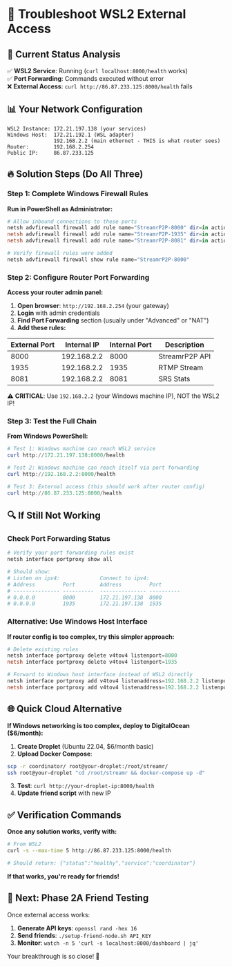 # 🔧 Troubleshoot WSL2 External Access

## 🚨 **Current Status Analysis**
✅ **WSL2 Service**: Running (`curl localhost:8000/health` works)  
✅ **Port Forwarding**: Commands executed without error  
❌ **External Access**: `curl http://86.87.233.125:8000/health` fails  

## 📊 **Your Network Configuration**
```
WSL2 Instance: 172.21.197.138 (your services)
Windows Host:  172.21.192.1 (WSL adapter) 
               192.168.2.2 (main ethernet - THIS is what router sees)
Router:        192.168.2.254
Public IP:     86.87.233.125
```

## 🔥 **Solution Steps (Do All Three)**

### Step 1: Complete Windows Firewall Rules
**Run in PowerShell as Administrator:**
```powershell
# Allow inbound connections to these ports
netsh advfirewall firewall add rule name="StreamrP2P-8000" dir=in action=allow protocol=TCP localport=8000
netsh advfirewall firewall add rule name="StreamrP2P-1935" dir=in action=allow protocol=TCP localport=1935
netsh advfirewall firewall add rule name="StreamrP2P-8081" dir=in action=allow protocol=TCP localport=8081

# Verify firewall rules were added
netsh advfirewall firewall show rule name="StreamrP2P-8000"
```

### Step 2: Configure Router Port Forwarding
**Access your router admin panel:**
1. **Open browser**: `http://192.168.2.254` (your gateway)
2. **Login** with admin credentials
3. **Find Port Forwarding** section (usually under "Advanced" or "NAT")
4. **Add these rules:**

| External Port | Internal IP | Internal Port | Description |
|---------------|-------------|---------------|-------------|
| 8000          | 192.168.2.2 | 8000         | StreamrP2P API |
| 1935          | 192.168.2.2 | 1935         | RTMP Stream |
| 8081          | 192.168.2.2 | 8081         | SRS Stats |

⚠️ **CRITICAL**: Use `192.168.2.2` (your Windows machine IP), NOT the WSL2 IP!

### Step 3: Test the Full Chain
**From Windows PowerShell:**
```powershell
# Test 1: Windows machine can reach WSL2 service
curl http://172.21.197.138:8000/health

# Test 2: Windows machine can reach itself via port forwarding  
curl http://192.168.2.2:8000/health

# Test 3: External access (this should work after router config)
curl http://86.87.233.125:8000/health
```

## 🔍 **If Still Not Working**

### Check Port Forwarding Status
```powershell
# Verify your port forwarding rules exist
netsh interface portproxy show all

# Should show:
# Listen on ipv4:             Connect to ipv4:
# Address         Port        Address         Port
# --------------- ----------  --------------- ----------
# 0.0.0.0         8000        172.21.197.138  8000
# 0.0.0.0         1935        172.21.197.138  1935
```

### Alternative: Use Windows Host Interface
**If router config is too complex, try this simpler approach:**
```powershell
# Delete existing rules
netsh interface portproxy delete v4tov4 listenport=8000
netsh interface portproxy delete v4tov4 listenport=1935

# Forward to Windows host interface instead of WSL2 directly
netsh interface portproxy add v4tov4 listenaddress=192.168.2.2 listenport=8000 connectaddress=172.21.197.138 connectport=8000
netsh interface portproxy add v4tov4 listenaddress=192.168.2.2 listenport=1935 connectaddress=172.21.197.138 connectport=1935
```

## 🌐 **Quick Cloud Alternative**

**If Windows networking is too complex, deploy to DigitalOcean ($6/month):**

1. **Create Droplet** (Ubuntu 22.04, $6/month basic)
2. **Upload Docker Compose**:
```bash
scp -r coordinator/ root@your-droplet:/root/streamr/
ssh root@your-droplet "cd /root/streamr && docker-compose up -d"
```
3. **Test**: `curl http://your-droplet-ip:8000/health`
4. **Update friend script** with new IP

## ✅ **Verification Commands**

**Once any solution works, verify with:**
```bash
# From WSL2
curl -s --max-time 5 http://86.87.233.125:8000/health

# Should return: {"status":"healthy","service":"coordinator"}
```

**If that works, you're ready for friends!**

## 🚀 **Next: Phase 2A Friend Testing**

Once external access works:
1. **Generate API keys**: `openssl rand -hex 16`
2. **Send friends**: `./setup-friend-node.sh API_KEY`  
3. **Monitor**: `watch -n 5 'curl -s localhost:8000/dashboard | jq'`

Your breakthrough is so close! 🎯 